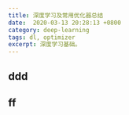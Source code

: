 ```yaml
---
title: 深度学习及常用优化器总结
date:  2020-03-13 20:28:13 +0800
category: deep-learning
tags: dl, optimizer
excerpt: 深度学习基础。
---
```


## ddd

## ff